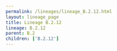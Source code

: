 ```yaml
---
permalink: /lineages/lineage_B.2.12.html
layout: lineage_page
title: Lineage B.2.12
lineage: B.2.12
parent: B.2
children: ['B.2.12']
---
```

